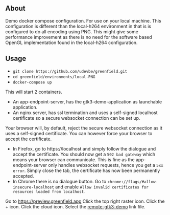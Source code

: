 ## About

Demo docker compose configuration.  For use on your local machine. This configuration is different
than the local-h264 environment in that is is configured to do all encoding using PNG. This might give some performance
improvement as there is no need for the software based OpenGL implementation found in the local-h264 configuration.

## Usage

- `git clone https://github.com/udevbe/greenfield.git`
- `cd greenfield/environments/local-PNG`
- `docker-compose up`

This will start 2 containers.
- An app-endpoint-server, has the gtk3-demo-application as launchable application.
- An nginx server, has ssl termination and uses a self-signed localhost certificate so a secure websocket connection can be set up.

Your browser will, by default, reject the secure websocket connection as it uses a self-signed certificate. 
You can however force your browser to accept the certificate.
- In Firefox, go to https://localhost and simply follow the dialogue and accept the certificate. You should now get a `502 bad gateway` which means
your browser can communicate. This is fine as the app-endpoint-server only handles websocket requests, hence you get a `5xx error`.
Simply close the tab, the certificate has now been permanently accepted.
- In Chrome there is no dialogue button. Go to `chrome://flags/#allow-insecure-localhost` and enable `Allow invalid certificates for resources loaded from localhost.`

Go to https://preview.greenfield.app Click the top right raster icon. Click the + icon. Click the cloud icon.
Select the [remote-gtk3-demo](https://github.com/udevbe/greenfield/blob/master/compositor/public/store/remote-gtk3-demo/link.json)
link file.

